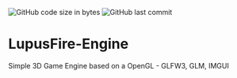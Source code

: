 ![GitHub code size in bytes](https://img.shields.io/github/languages/code-size/simo8902/LupusFire-Engine)
![GitHub last commit](https://img.shields.io/github/last-commit/simo8902/LupusFire-Engine)

# LupusFire-Engine
Simple 3D Game Engine based on a OpenGL - GLFW3, GLM, IMGUI

